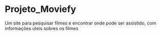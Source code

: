 # Projeto_Moviefy
Um site para pesquisar filmes e encontrar onde pode ser assistido, com informações uteis sobres os filmes
